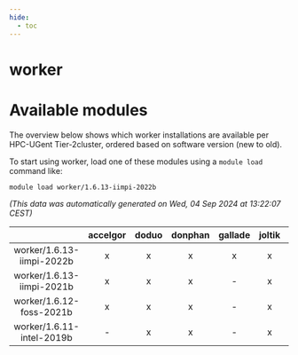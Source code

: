 ```yaml
---
hide:
  - toc
---
```


worker
======

# Available modules


The overview below shows which worker installations are available per HPC-UGent Tier-2cluster, ordered based on software version (new to old).

To start using worker, load one of these modules using a `module load` command like:

```shell
module load worker/1.6.13-iimpi-2022b
```

*(This data was automatically generated on Wed, 04 Sep 2024 at 13:22:07 CEST)*  

| |accelgor|doduo|donphan|gallade|joltik|shinx|skitty|
| :---: | :---: | :---: | :---: | :---: | :---: | :---: | :---: |
|worker/1.6.13-iimpi-2022b|x|x|x|x|x|-|x|
|worker/1.6.13-iimpi-2021b|x|x|x|-|x|-|x|
|worker/1.6.12-foss-2021b|x|x|x|-|x|-|x|
|worker/1.6.11-intel-2019b|-|x|x|-|x|-|x|
